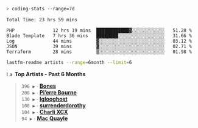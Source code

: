 ```zsh
> coding-stats --range=7d
```

<!--START_SECTION:waka-->

```text
Total Time: 23 hrs 59 mins

PHP              12 hrs 19 mins  ████████████▓░░░░░░░░░░░░   51.28 %
Blade Template   7 hrs 36 mins   ████████░░░░░░░░░░░░░░░░░   31.66 %
Log              44 mins         ▓░░░░░░░░░░░░░░░░░░░░░░░░   03.12 %
JSON             39 mins         ▓░░░░░░░░░░░░░░░░░░░░░░░░   02.71 %
Terraform        28 mins         ▒░░░░░░░░░░░░░░░░░░░░░░░░   01.98 %
```

<!--END_SECTION:waka-->

```zsh
lastfm-readme artists --range=6month --limit=6
```

<!--START_LASTFM_ARTISTS:{"period": "6month", "rows": 6}-->
<a href="https://last.fm" target="_blank"><img src="https://user-images.githubusercontent.com/17434202/215290617-e793598d-d7c9-428f-9975-156db1ba89cc.svg" alt="Last.fm Logo" width="18" height="13"/></a> **Top Artists - Past 6 Months**

> `396 ▶️` ∙ **[Bones](https://www.last.fm/music/Bones)**<br/>
> `208 ▶️` ∙ **[Pi’erre Bourne](https://www.last.fm/music/Pi%E2%80%99erre+Bourne)**<br/>
> `130 ▶️` ∙ **[Iglooghost](https://www.last.fm/music/Iglooghost)**<br/>
> `108 ▶️` ∙ **[surrenderdorothy](https://www.last.fm/music/surrenderdorothy)**<br/>
> `104 ▶️` ∙ **[Charli XCX](https://www.last.fm/music/Charli+XCX)**<br/>
> `94 ▶️` ∙ **[Mac Quayle](https://www.last.fm/music/Mac+Quayle)**<br/>
<!--END_LASTFM_ARTISTS-->
